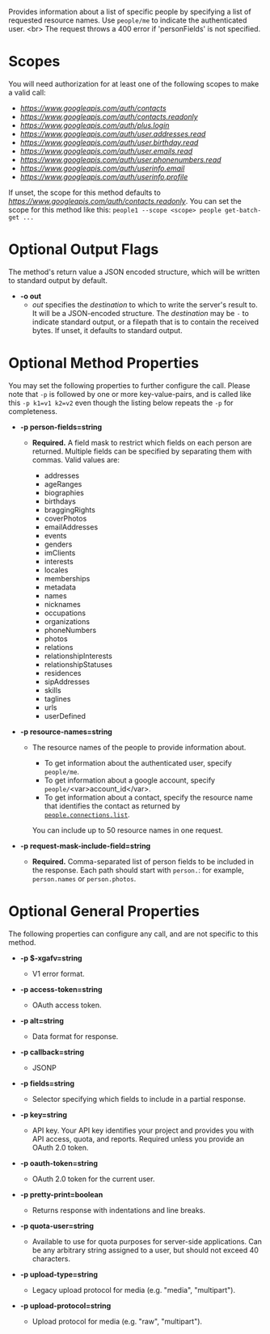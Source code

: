 Provides information about a list of specific people by specifying a list
of requested resource names. Use `people/me` to indicate the authenticated
user.
&lt;br&gt;
The request throws a 400 error if &#39;personFields&#39; is not specified.
# Scopes

You will need authorization for at least one of the following scopes to make a valid call:

* *https://www.googleapis.com/auth/contacts*
* *https://www.googleapis.com/auth/contacts.readonly*
* *https://www.googleapis.com/auth/plus.login*
* *https://www.googleapis.com/auth/user.addresses.read*
* *https://www.googleapis.com/auth/user.birthday.read*
* *https://www.googleapis.com/auth/user.emails.read*
* *https://www.googleapis.com/auth/user.phonenumbers.read*
* *https://www.googleapis.com/auth/userinfo.email*
* *https://www.googleapis.com/auth/userinfo.profile*

If unset, the scope for this method defaults to *https://www.googleapis.com/auth/contacts.readonly*.
You can set the scope for this method like this: `people1 --scope <scope> people get-batch-get ...`

# Optional Output Flags

The method's return value a JSON encoded structure, which will be written to standard output by default.

* **-o out**
    - *out* specifies the *destination* to which to write the server's result to.
      It will be a JSON-encoded structure.
      The *destination* may be `-` to indicate standard output, or a filepath that is to contain the received bytes.
      If unset, it defaults to standard output.
# Optional Method Properties

You may set the following properties to further configure the call. Please note that `-p` is followed by one 
or more key-value-pairs, and is called like this `-p k1=v1 k2=v2` even though the listing below repeats the
`-p` for completeness.

* **-p person-fields=string**
    - **Required.** A field mask to restrict which fields on each person are
        returned. Multiple fields can be specified by separating them with commas.
        Valid values are:
        
        * addresses
        * ageRanges
        * biographies
        * birthdays
        * braggingRights
        * coverPhotos
        * emailAddresses
        * events
        * genders
        * imClients
        * interests
        * locales
        * memberships
        * metadata
        * names
        * nicknames
        * occupations
        * organizations
        * phoneNumbers
        * photos
        * relations
        * relationshipInterests
        * relationshipStatuses
        * residences
        * sipAddresses
        * skills
        * taglines
        * urls
        * userDefined

* **-p resource-names=string**
    - The resource names of the people to provide information about.
        
        - To get information about the authenticated user, specify `people/me`.
        - To get information about a google account, specify
          `people/`&lt;var&gt;account_id&lt;/var&gt;.
        - To get information about a contact, specify the resource name that
          identifies the contact as returned by
        [`people.connections.list`](/people/api/rest/v1/people.connections/list).
        
        You can include up to 50 resource names in one request.

* **-p request-mask-include-field=string**
    - **Required.** Comma-separated list of person fields to be included in the
        response. Each path should start with `person.`: for example,
        `person.names` or `person.photos`.

# Optional General Properties

The following properties can configure any call, and are not specific to this method.

* **-p $-xgafv=string**
    - V1 error format.

* **-p access-token=string**
    - OAuth access token.

* **-p alt=string**
    - Data format for response.

* **-p callback=string**
    - JSONP

* **-p fields=string**
    - Selector specifying which fields to include in a partial response.

* **-p key=string**
    - API key. Your API key identifies your project and provides you with API access, quota, and reports. Required unless you provide an OAuth 2.0 token.

* **-p oauth-token=string**
    - OAuth 2.0 token for the current user.

* **-p pretty-print=boolean**
    - Returns response with indentations and line breaks.

* **-p quota-user=string**
    - Available to use for quota purposes for server-side applications. Can be any arbitrary string assigned to a user, but should not exceed 40 characters.

* **-p upload-type=string**
    - Legacy upload protocol for media (e.g. &#34;media&#34;, &#34;multipart&#34;).

* **-p upload-protocol=string**
    - Upload protocol for media (e.g. &#34;raw&#34;, &#34;multipart&#34;).

